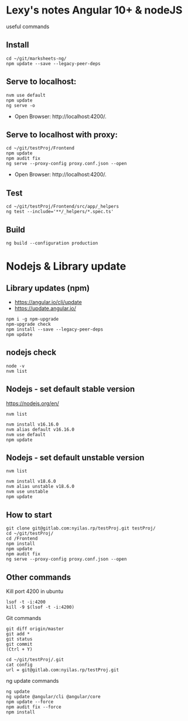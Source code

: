 # Lexy's notes Angular 10+ & nodeJS
useful commands

## Install
``` 
cd ~/git/marksheets-ng/
npm update --save --legacy-peer-deps
``` 

## Serve to localhost:
```
nvm use default 
npm update
ng serve -o
``` 
- Open Browser: http://localhost:4200/.

## Serve to localhost with proxy:
``` 
cd ~/git/testProj/Frontend
npm update
npm audit fix
ng serve --proxy-config proxy.conf.json --open
```
- Open Browser: http://localhost:4200/.


## Test
``` 
cd ~/git/testProj/Frontend/src/app/_helpers
ng test --include='**/_helpers/*.spec.ts'
```

## Build
``` 
ng build --configuration production
```


# Nodejs & Library update
## Library updates (npm)
- https://angular.io/cli/update
- https://update.angular.io/

``` 
npm i -g npm-upgrade
npm-upgrade check
npm install --save --legacy-peer-deps
npm update
``` 

## nodejs check
``` 
node -v
nvm list
```

## Nodejs - set default stable version 
https://nodejs.org/en/ 
```
nvm list

nvm install v16.16.0
nvm alias default v16.16.0
nvm use default
npm update
``` 

## Nodejs - set default unstable version 
```
nvm list

nvm install v18.6.0
nvm alias unstable v18.6.0
nvm use unstable
npm update
```



## How to start
``` 
git clone git@gitlab.com:nyilas.rp/testProj.git testProj/
cd ~/git/testProj/
cd /Frontend
npm install
npm update
npm audit fix
ng serve --proxy-config proxy.conf.json --open
``` 

## Other commands

Kill port 4200 in ubuntu
``` 
lsof -t -i:4200
kill -9 $(lsof -t -i:4200)
```
Git commands
```
git diff origin/master 
git add *
git status
git commit
(Ctrl + Y)
```

``` 
cd ~/git/testProj/.git
cat config
url = git@gitlab.com:nyilas.rp/testProj.git
``` 

ng update commands
```
ng update
ng update @angular/cli @angular/core
npm update --force
npm audit fix --force
npm install
``` 
